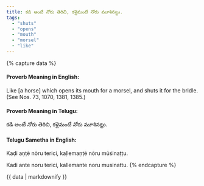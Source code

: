```yaml
---
title: కడి అంటే నోరు తెరిచి, కళ్లెమంటే నోరు మూశినట్టు.
tags:
  - "shuts"
  - "opens"
  - "mouth"
  - "morsel"
  - "like"
---
```


{% capture data %}
#### Proverb Meaning in English:
Like [a horse] which opens its mouth for a morsel, and shuts it for the bridle.
(See Nos. 73, 1070, 1381, 1385.)

#### Proverb Meaning in Telugu:
కడి అంటే నోరు తెరిచి, కళ్లెమంటే నోరు మూశినట్టు.

#### Telugu Sametha in English:
Kaḍi aṇṭē nōru terici, kaḷlemaṇṭē nōru mūśinaṭṭu.

Kadi ante noru terici, kallemante noru musinattu.
{% endcapture %}

{{ data | markdownify }}

